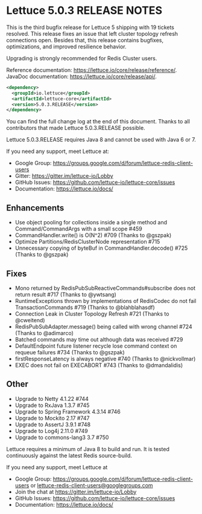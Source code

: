 Lettuce 5.0.3 RELEASE NOTES
===========================

This is the third bugfix release for Lettuce 5 shipping with 19 tickets resolved. This release fixes an issue that left cluster topology refresh connections open. Besides that, this release contains bugfixes, optimizations, and improved resilience behavior.
 
Upgrading is strongly recommended for Redis Cluster users.  

Reference documentation: https://lettuce.io/core/release/reference/.
JavaDoc documentation: https://lettuce.io/core/release/api/.

```xml
<dependency>
  <groupId>io.lettuce</groupId>
  <artifactId>lettuce-core</artifactId>
  <version>5.0.3.RELEASE</version>
</dependency>
```

You can find the full change log at the end of this document. Thanks to all contributors that made Lettuce 5.0.3.RELEASE possible.

Lettuce 5.0.3.RELEASE requires Java 8 and cannot be used with Java 6 or 7.

If you need any support, meet Lettuce at:

* Google Group: https://groups.google.com/d/forum/lettuce-redis-client-users
* Gitter: https://gitter.im/lettuce-io/Lobby
* GitHub Issues: https://github.com/lettuce-io/lettuce-core/issues
* Documentation: https://lettuce.io/docs/

Enhancements
------------
* Use object pooling for collections inside a single method and Command/CommandArgs with a small scope #459
* CommandHandler.write() is O(N^2) #709 (Thanks to @gszpak)
* Optimize Partitions/RedisClusterNode representation #715
* Unnecessary copying of byteBuf in CommandHandler.decode() #725 (Thanks to @gszpak)

Fixes
-----
* Mono returned by RedisPubSubReactiveCommands#subscribe does not return result #717 (Thanks to @ywtsang)
* RuntimeExceptions thrown by implementations of RedisCodec do not fail TransactionCommands #719 (Thanks to @blahblahasdf)
* Connection Leak in Cluster Topology Refresh #721 (Thanks to @cweitend)
* RedisPubSubAdapter.message() being called with wrong channel #724 (Thanks to @adimarco)
* Batched commands may time out although data was received #729
* DefaultEndpoint future listener recycle lose command context on requeue failures #734 (Thanks to @gszpak)
* firstResponseLatency is always negative #740 (Thanks to @nickvollmar)
* EXEC does not fail on EXECABORT #743 (Thanks to @dmandalidis)

Other
-----
* Upgrade to Netty 4.1.22 #744
* Upgrade to RxJava 1.3.7 #745
* Upgrade to Spring Framework 4.3.14 #746
* Upgrade to Mockito 2.17 #747
* Upgrade to AssertJ 3.9.1 #748
* Upgrade to Log4j 2.11.0 #749
* Upgrade to commons-lang3 3.7 #750


Lettuce requires a minimum of Java 8 to build and run. It is tested continuously
against the latest Redis source-build.

If you need any support, meet Lettuce at

* Google Group: https://groups.google.com/d/forum/lettuce-redis-client-users
or lettuce-redis-client-users@googlegroups.com
* Join the chat at https://gitter.im/lettuce-io/Lobby
* GitHub Issues: https://github.com/lettuce-io/lettuce-core/issues
* Documentation: https://lettuce.io/docs/
